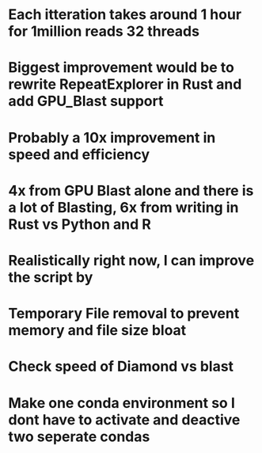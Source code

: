
# Each itteration takes around 1 hour for 1million reads 32 threads

# Biggest improvement would be to rewrite RepeatExplorer in Rust and add GPU_Blast support
# Probably a 10x improvement in speed and efficiency
# 4x from GPU Blast alone and there is a lot of Blasting, 6x from writing in Rust vs Python and R

# Realistically right now, I can improve the script by
# Temporary File removal to prevent memory and file size bloat
# Check speed of Diamond vs blast
# Make one conda environment so I dont have to activate and deactive two seperate condas
